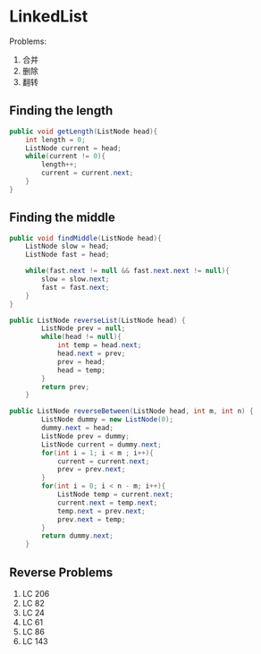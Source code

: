 # LinkedList 

Problems:
1. 合并
2. 删除
3. 翻转

## Finding the length

```java
public void getLength(ListNode head){
	int length = 0;
	ListNode current = head;
	while(current != 0){
		length++;
		current = current.next;
	}
}
```

## Finding the middle

```java
public void findMiddle(ListNode head){
	ListNode slow = head;
	ListNode fast = head;

	while(fast.next != null && fast.next.next != null){
		slow = slow.next;
		fast = fast.next;
	}
}
```
```java
public ListNode reverseList(ListNode head) {
        ListNode prev = null;
        while(head != null){
            int temp = head.next;
            head.next = prev;
            prev = head;
            head = temp;
        }
        return prev;
    }
```

```java
public ListNode reverseBetween(ListNode head, int m, int n) {
        ListNode dummy = new ListNode(0);
        dummy.next = head;
        ListNode prev = dummy;
        ListNode current = dummy.next;
        for(int i = 1; i < m ; i++){
            current = current.next;
            prev = prev.next;
        }
        for(int i = 0; i < n - m; i++){
            ListNode temp = current.next;
            current.next = temp.next;
            temp.next = prev.next;
            prev.next = temp;
        }
        return dummy.next;
    }
```
## Reverse Problems
1. LC 206
2. LC 82
3. LC 24
4. LC 61
5. LC 86
6. LC 143